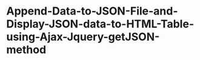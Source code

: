 # Append-Data-to-JSON-File-and-Display-JSON-data-to-HTML-Table-using-Ajax-Jquery-getJSON-method
<a img src=""></a>

